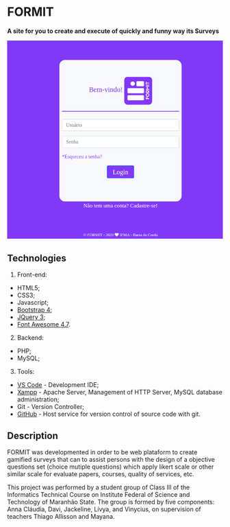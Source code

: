 # FORMIT

**A site for you to create and execute of quickly and funny way its Surveys**

![Tela de Login FORMIT](https://github.com/tallisson/formit/blob/master/formit.png)

## Technologies

1. Front-end:
+ HTML5;
+ CSS3;
+ Javascript;
+ [Bootstrap 4](https://getbootstrap.com/);
+ [JQuery 3](https://jquery.com/);
+ [Font Awesome 4.7](https://fontawesome.com/v4.7.0/).

2. Backend:
+ PHP;
+ MySQL;

3. Tools:
+ [VS Code](https://code.visualstudio.com/) - Development IDE;
+ [Xampp](https://www.apachefriends.org/pt_br/index.html) - Apache Server, Management of HTTP Server, MySQL database administration;
+ Git - Version Controller;
+ [GitHub](https://github.com/) - Host service for version control of source code with git.

## Description

FORMIT was developmented in order to be web plataform to create gamified surveys that can to assist persons with the design of a objective questions set (choice mutiple questions) which apply likert scale or other similar scale for evaluate papers, courses, quality of services, etc.

This project was performed by a student group of Class III of the Informatics Technical Course on Institute Federal of Science and Technology of Maranhão State. The group is formed by five components: Anna Cláudia, Davi, Jackeline, Lívya, and Vinycius, on supervision of teachers Thiago Allisson and Mayana.